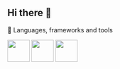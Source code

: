 ## Hi there 👋





🌟 Languages, frameworks and tools 

<img src="https://cdn.jsdelivr.net/gh/devicons/devicon@latest/icons/c/c-original.svg" width="50" height="50" />     <img src="https://cdn.jsdelivr.net/gh/devicons/devicon@latest/icons/notion/notion-original.svg"  idth="50" height="50"    />  <img src="https://cdn.jsdelivr.net/gh/devicons/devicon@latest/icons/react/react-original-wordmark.svg" width ="50" height = "50"/>
          
          
            
          


          

          
          

